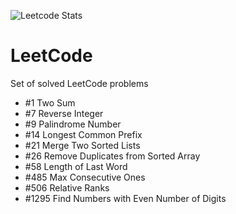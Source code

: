 ![Leetcode Stats](https://leetcode.card.workers.dev/?username=timgerdes&extension=activity&theme=dark)
# LeetCode
Set of solved LeetCode problems

* #1 Two Sum
* #7 Reverse Integer
* #9 Palindrome Number
* #14 Longest Common Prefix
* #21 Merge Two Sorted Lists
* #26 Remove Duplicates from Sorted Array
* #58 Length of Last Word
* #485 Max Consecutive Ones
* #506 Relative Ranks
* #1295 Find Numbers with Even Number of Digits
